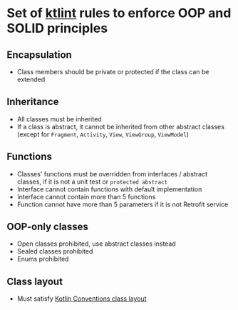 # Set of [ktlint](https://pinterest.github.io/ktlint/) rules to enforce OOP and SOLID principles

## Encapsulation

- Class members should be private or protected if the class can be extended

## Inheritance

- All classes must be inherited
- If a class is abstract, it cannot be inherited from other abstract classes (except
  for `Fragment`, `Activity`, `View`, `ViewGroup`, `ViewModel`)

## Functions

- Classes' functions must be overridden from interfaces / abstract classes, if it is not a unit test or `protected abstract`
- Interface cannot contain functions with default implementation
- Interface cannot contain more than 5 functions
- Function cannot have more than 5 parameters if it is not Retrofit service

## OOP-only classes

- Open classes prohibited, use abstract classes instead
- Sealed classes prohibited
- Enums prohibited

## Class layout

- Must satisfy [Kotlin Conventions class layout](https://kotlinlang.org/docs/coding-conventions.html#class-layout)